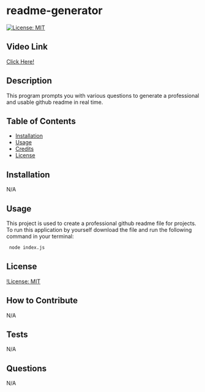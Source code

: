 
# readme-generator
[![License: MIT](https://img.shields.io/badge/License-MIT-yellow.svg)](https://opensource.org/licenses/MIT)

## Video Link
[Click Here!](https://www.youtube.com/watch?v=fwNzMFEpG6o)

## Description
This program prompts you with various questions to generate a professional and usable github readme in real time. 

## Table of Contents
- [Installation](#installation)
- [Usage](#usage)
- [Credits](#credits)
- [License](#license)

## Installation
N/A

## Usage
This project is used to create a professional github readme file for projects. To run this application by yourself download the file and run the following command in your terminal:
```md
 node index.js 
```

## License
[!License: MIT](https://choosealicense.com/licenses/mit/)

## How to Contribute
N/A

## Tests
N/A

## Questions
N/A
